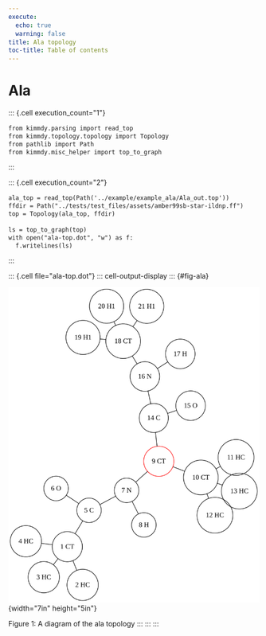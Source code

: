 ```yaml
---
execute:
  echo: true
  warning: false
title: Ala topology
toc-title: Table of contents
---
```


# Ala

::: {.cell execution_count="1"}
``` {.python .cell-code}
from kimmdy.parsing import read_top
from kimmdy.topology.topology import Topology
from pathlib import Path
from kimmdy.misc_helper import top_to_graph
```
:::

::: {.cell execution_count="2"}
``` {.python .cell-code}
ala_top = read_top(Path('../example/example_ala/Ala_out.top'))
ffdir = Path("../tests/test_files/assets/amber99sb-star-ildnp.ff")
top = Topology(ala_top, ffdir)

ls = top_to_graph(top) 
with open("ala-top.dot", "w") as f:
  f.writelines(ls)
```
:::

::: {.cell file="ala-top.dot"}
::: cell-output-display
::: {#fig-ala}
<div>

![](topology_files/figure-markdown/dot-figure-1.png){width="7in"
height="5in"}

</div>

Figure 1: A diagram of the ala topology
:::
:::
:::
